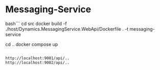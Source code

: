 # Messaging-Service

bash```
cd src
docker build -f ./host/Dynamics.MessagingService.WebApi/Dockerfile . -t messaging-service

cd ..
docker compose up
```

http://localhost:9001/api/..
http://localhost:9002/api/..